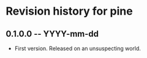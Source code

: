 # Revision history for pine

## 0.1.0.0 -- YYYY-mm-dd

* First version. Released on an unsuspecting world.
